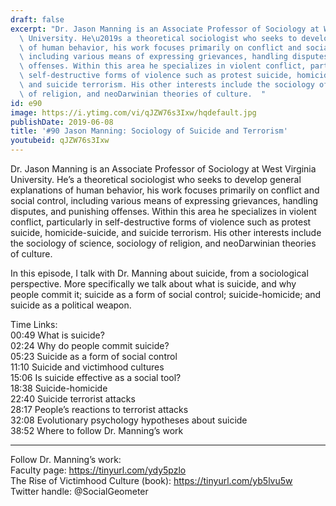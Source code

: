 ```yaml
---
draft: false
excerpt: "Dr. Jason Manning is an Associate Professor of Sociology at West Virginia\
  \ University. He\u2019s a theoretical sociologist who seeks to develop general explanations\
  \ of human behavior, his work focuses primarily on conflict and social control,\
  \ including various means of expressing grievances, handling disputes, and punishing\
  \ offenses. Within this area he specializes in violent conflict, particularly in\
  \ self-destructive forms of violence such as protest suicide, homicide-suicide,\
  \ and suicide terrorism. His other interests include the sociology of science, sociology\
  \ of religion, and neoDarwinian theories of culture.  "
id: e90
image: https://i.ytimg.com/vi/qJZW76s3Ixw/hqdefault.jpg
publishDate: 2019-06-08
title: '#90 Jason Manning: Sociology of Suicide and Terrorism'
youtubeid: qJZW76s3Ixw
---
```

Dr. Jason Manning is an Associate Professor of Sociology at West Virginia University. He’s a theoretical sociologist who seeks to develop general explanations of human behavior, his work focuses primarily on conflict and social control, including various means of expressing grievances, handling disputes, and punishing offenses. Within this area he specializes in violent conflict, particularly in self-destructive forms of violence such as protest suicide, homicide-suicide, and suicide terrorism. His other interests include the sociology of science, sociology of religion, and neoDarwinian theories of culture.  

In this episode, I talk with Dr. Manning about suicide, from a sociological perspective. More specifically we talk about what is suicide, and why people commit it; suicide as a form of social control; suicide-homicide; and suicide as a political weapon.

Time Links:  
00:49  What is suicide?   
02:24  Why do people commit suicide?        
05:23  Suicide as a form of social control  
11:10  Suicide and victimhood cultures  
15:06  Is suicide effective as a social tool?  
18:38  Suicide-homicide          
22:40  Suicide terrorist attacks       
28:17  People’s reactions to terrorist attacks      
32:08  Evolutionary psychology hypotheses about suicide  
38:52  Where to follow Dr. Manning’s work

---

Follow Dr. Manning’s work:  
Faculty page: https://tinyurl.com/ydy5pzlo  
The Rise of Victimhood Culture (book): https://tinyurl.com/yb5lvu5w   
Twitter handle: @SocialGeometer
